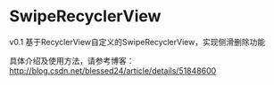 # SwipeRecyclerView
v0.1 基于RecyclerView自定义的SwipeRecyclerView，实现侧滑删除功能

具体介绍及使用方法，请参考博客：http://blog.csdn.net/blessed24/article/details/51848600
